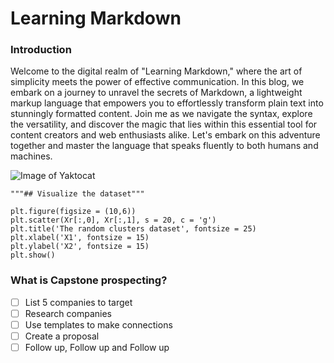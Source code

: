 # Learning Markdown

### Introduction
Welcome to the digital realm of "Learning Markdown," where the art of simplicity meets the power of effective communication. In this blog, we embark on a journey to unravel the secrets of Markdown, a lightweight markup language that empowers you to effortlessly transform plain text into stunningly formatted content. Join me as we navigate the syntax, explore the versatility, and discover the magic that lies within this essential tool for content creators and web enthusiasts alike. Let's embark on this adventure together and master the language that speaks fluently to both humans and machines.

![Image of Yaktocat](https://octodex.github.com/images/yaktocat.png)

```
"""## Visualize the dataset"""

plt.figure(figsize = (10,6))
plt.scatter(Xr[:,0], Xr[:,1], s = 20, c = 'g')
plt.title('The random clusters dataset', fontsize = 25)
plt.xlabel('X1', fontsize = 15)
plt.ylabel('X2', fontsize = 15)
plt.show()
```

### What is Capstone prospecting?
- [ ] List 5 companies to target
- [ ] Research companies
- [ ] Use templates to make connections
- [ ] Create a proposal
- [ ] Follow up, Follow up and Follow up
